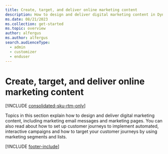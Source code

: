```yaml
---
title: Create, target, and deliver online marketing content
description: How to design and deliver digital marketing content in Dynamics 365 Customer Insights - Journeys.
ms.date: 08/21/2023
ms.collection: get-started
ms.topic: overview
author: alfergus
ms.author: alfergus
search.audienceType: 
  - admin
  - customizer
  - enduser
---
```


# Create, target, and deliver online marketing content

[!INCLUDE [consolidated-sku-rtm-only](./includes/consolidated-sku-rtm-only.md)]

Topics in this section explain how to design and deliver digital marketing content, including marketing email messages and marketing pages. You can also read about how to set up customer journeys to implement automated, interactive campaigns and how to target your customer journeys by using marketing segments and lists.

[!INCLUDE [footer-include](./includes/footer-banner.md)]
